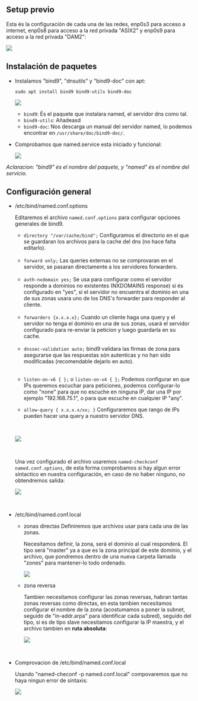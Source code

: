## Setup previo

Esta és la configuración de cada una de las redes, enp0s3 para acceso a internet, enp0s8 para acceso a la red privada "ASIX2" y enp0s9 para acceso a la red privada "DAM2":

![](./img/pre_bind9_1.png)

## Instalación de paquetes

- Instalamos "bind9", "dnsutils" y "bind9-doc" con apt:

    `sudo apt install bind9 bind9-utils bind9-doc`

    ![](./img/bind9_1.png)

    * `bind9`: És el paquete que instalara named, el servidor dns como tal.
    * `bind9-utils`: Añadeasd
    * `bind9-doc`: Nos descarga un manual del servidor named, lo podemos encontrar en `/usr/share/doc/bind9-doc/`.

- Comprobamos que named.service esta iniciado y funcional:

    ![](./img/bind9_2.png)


*Aclaracion: "bind9" és el nombre del paquete, y "named" és el nombre del servicio.*

## Configuración general

- /etc/bind/named.conf.options

    Editaremos el archivo `named.conf.options` para configurar opciones generales de bind9.


    - `directory "/var/cache/bind";` Configuramos el directorio en el que se guardaran los archivos para la cache del dns (no hace falta editarlo).

    <br>

    - `forward only;` Las queries externas no se comprovaran en el servidor, se pasaran directamente a los servidores forwarders.

    <br>

    - `auth-nxdomain yes;` Se usa para configurar como el servidor responde a dominios no existentes (NXDOMAINS response) si és configurado en "yes", si el servidor no encuentra el dominio en una de sus zonas usara uno de los DNS's forwarder para responder al cliente.

    <br>

    - `forwarders {x.x.x.x};` Cuando un cliente haga una query y el servidor no tenga el dominio en una de sus zonas, usará el servidor configurado para re-enviar la peticion y luego guardarla en su cache.

    <br>

    - `dnssec-validation auto;` bind9 validara las firmas de zona para asegurarse que las respuestas són autenticas y no han sido modificadas (recomendable dejarlo en auto).

    <br>

    - `listen-on-v6 { };` o `listen-on-v4 { };` Podemos configurar en que IPs queremos escuchar para peticiones, podemos configurar-lo como "none" para que no escuche en ninguna IP, dar una IP por ejemplo "192.168.75.1", o para que escuche en cualquier IP "any".
  
    - `allow-query { x.x.x.x/xx; }` Configuraremos que rango de IPs pueden hacer una query a nuestro servidor DNS.

    <br>

    ![](./img/bind9_3.png)

    <br>

    Una vez configurado el archivo usaremos `named-checkconf named.conf.options`, de esta forma comprobamos si hay algun error sintactico en nuestra configuración, en caso de no haber ninguno, no obtendremos salida:

    ![](./img/bind9_4.png)

<br>

- /etc/bind/named.conf.local

    - zonas directas
        Definiremos que archivos usar para cada una de las zonas.
        
        Necesitamos definir, la zona, será el dominio al cual responderá. El tipo será "master" ya a que es la zona principal de este dominio, y el archivo, que pondremos dentro de una nueva carpeta llamada "zones" para mantener-lo todo ordenado.

        ![](./img/bind9_5.png)
    

    - zona reversa

        Tambien necesitamos configurar las zonas reversas, habran tantas zonas reversas como directas, en esta tambien necesitamos configurar el nombre de la zona (acostumamos a poner la subnet, seguido de "in-addr.arpa" para identificar cada subred), seguido del tipo, si es de tipo slave necesitamos configurar la IP maestra, y el archivo tambien en <strong>ruta absoluta</strong>:

        ![](./img/bind9_5_1.png)

<br>

- Comprovacion de /etc/bind/named.conf.local

    Usando "named-checonf -p named.conf.local" compovaremos que no haya ningun error de sintaxis:

    ![](./img/bind9_6_1.png)
